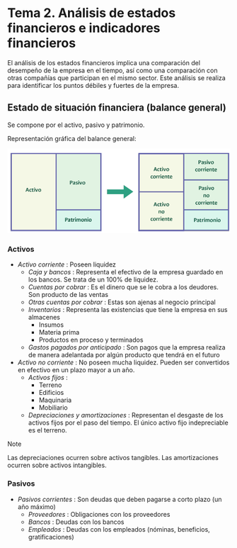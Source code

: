 # Tema 2. Análisis de estados financieros e indicadores financieros

El análisis de los estados financieros implica una comparación del desempeño de la empresa en el tiempo, así como una comparación con otras compañías que participan en el mismo sector.
Este análisis se realiza para identificar los puntos débiles y fuertes de la empresa.


## Estado de situación financiera (balance general)

Se compone por el activo, pasivo y patrimonio.

Representación gráfica del balance general:

![](attachments/Pasted%20image%2020230323212619.png)


### Activos

- _Activo corriente_ : Poseen liquidez
	- _Caja y bancos_ : Representa el efectivo de la empresa guardado en los bancos. Se trata de un $100\%$ de liquidez.
	- _Cuentas por cobrar_ : Es el dinero que se le cobra a los deudores. Son producto de las ventas
	- _Otras cuentas por cobrar_ : Estas son ajenas al negocio principal
	- _Inventarios_ : Representa las existencias que tiene la empresa en sus almacenes
		- Insumos
		- Materia prima
		- Productos en proceso y terminados
	- _Gastos pagados por anticipado_ : Son pagos que la empresa realiza de manera adelantada por algún producto que tendrá en el futuro
- _Activo no corriente_ : No poseen mucha liquidez. Pueden ser convertidos en efectivo en un plazo mayor a un año.
	- _Activos fijos_ :
		- Terreno
		- Edificios
		- Maquinaria
		- Mobiliario
	- _Depreciaciones y amortizaciones_ : Representan el desgaste de los activos fijos 
	  por el paso del tiempo. El único activo fijo indepreciable es el terreno.

>[!Note]
>Las depreciaciones ocurren sobre activos tangibles.
>Las amortizaciones ocurren sobre activos intangibles.


### Pasivos

- _Pasivos corrientes_ : Son deudas que deben pagarse a corto plazo (un año máximo)
	- _Proveedores_ : Obligaciones con los proveedores
	- _Bancos_ : Deudas con los bancos
	- _Empleados_ : Deudas con los empleados (nóminas, beneficios, gratificaciones)
